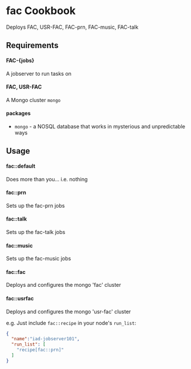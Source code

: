 fac Cookbook
============
Deploys FAC, USR-FAC, FAC-prn, FAC-music, FAC-talk


Requirements
------------
#### FAC-{jobs}
A jobserver to run tasks on
#### FAC, USR-FAC
A Mongo cluster
`mongo`

#### packages
- `mongo` - a NOSQL database that works in mysterious and unpredictable ways

Usage
-----
#### fac::default
Does more than you... i.e. nothing
#### fac::prn
Sets up the fac-prn jobs
#### fac::talk
Sets up the fac-talk jobs
#### fac::music
Sets up the fac-music jobs
#### fac::fac
Deploys and configures the mongo 'fac' cluster
#### fac::usrfac
Deploys and configures the mongo 'usr-fac' cluster

e.g.
Just include `fac::recipe` in your node's `run_list`:

```json
{
  "name":"iad-jobserver101",
  "run_list": [
    "recipe[fac::prn]"
  ]
}
```

